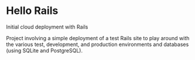 # Hello Rails
Initial cloud deployment with Rails

Project involving a simple deployment of a test Rails site to play around with the various test, development, and production environments and databases (using SQLite and PostgreSQL).
